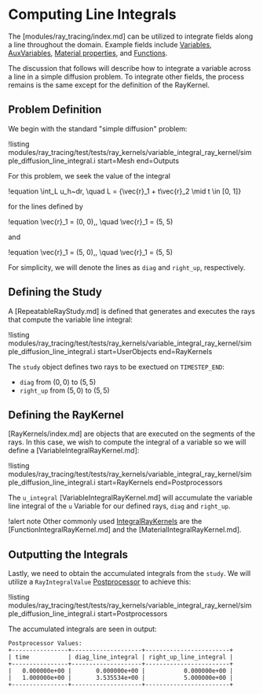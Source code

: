 # Computing Line Integrals

The [modules/ray_tracing/index.md] can be utilized to integrate fields along a line throughout the domain. Example fields include [Variables](Variables/index.md), [AuxVariables](AuxVariables/index.md),
[Material properties](Materials/index.md), and [Functions](Functions/index.md).

The discussion that follows will describe how to integrate a variable across a line in a simple diffusion problem. To integrate other fields, the process remains is the same except for the definition of the RayKernel.

## Problem Definition

We begin with the standard "simple diffusion" problem:

!listing modules/ray_tracing/test/tests/ray_kernels/variable_integral_ray_kernel/simple_diffusion_line_integral.i start=Mesh end=Outputs

For this problem, we seek the value of the integral

!equation
\int_L u_h~dr, \quad L = \{\vec{r}_1 + t\vec{r}_2 \mid t \in [0, 1]\}

for the lines defined by

!equation
\vec{r}_1 = (0, 0)\,, \quad \vec{r}_1 = (5, 5)

and

!equation
\vec{r}_1 = (5, 0)\,, \quad \vec{r}_1 = (5, 5)

For simplicity, we will denote the lines as `diag` and `right_up`, respectively.

## Defining the Study

A [RepeatableRayStudy.md] is defined that generates and executes the rays that compute the variable line integral:

!listing modules/ray_tracing/test/tests/ray_kernels/variable_integral_ray_kernel/simple_diffusion_line_integral.i start=UserObjects end=RayKernels

The `study` object defines two rays to be exectued on `TIMESTEP_END`:

- `diag` from $(0, 0)$ to $(5, 5)$
- `right_up` from $(5, 0)$ to $(5, 5)$

## Defining the RayKernel

[RayKernels/index.md] are objects that are executed on the segments of the rays. In this case, we wish to compute the integral of a variable so we will define a [VariableIntegralRayKernel.md]:

!listing modules/ray_tracing/test/tests/ray_kernels/variable_integral_ray_kernel/simple_diffusion_line_integral.i start=RayKernels end=Postprocessors

The `u_integral` [VariableIntegralRayKernel.md] will accumulate the variable line integral of the `u` Variable for our defined rays, `diag` and `right_up`.

!alert note
Other commonly used [IntegralRayKernels](IntegralRayKernel.md) are the [FunctionIntegralRayKernel.md] and the [MaterialIntegralRayKernel.md].

## Outputting the Integrals

Lastly, we need to obtain the accumulated integrals from the `study`. We will utilize a `RayIntegralValue` [Postprocessor](Postprocessors/index.md) to achieve this:

!listing modules/ray_tracing/test/tests/ray_kernels/variable_integral_ray_kernel/simple_diffusion_line_integral.i start=Postprocessors

The accumulated integrals are seen in output:

```
Postprocessor Values:
+----------------+--------------------+------------------------+
| time           | diag_line_integral | right_up_line_integral |
+----------------+--------------------+------------------------+
|   0.000000e+00 |       0.000000e+00 |           0.000000e+00 |
|   1.000000e+00 |       3.535534e+00 |           5.000000e+00 |
+----------------+--------------------+------------------------+
```